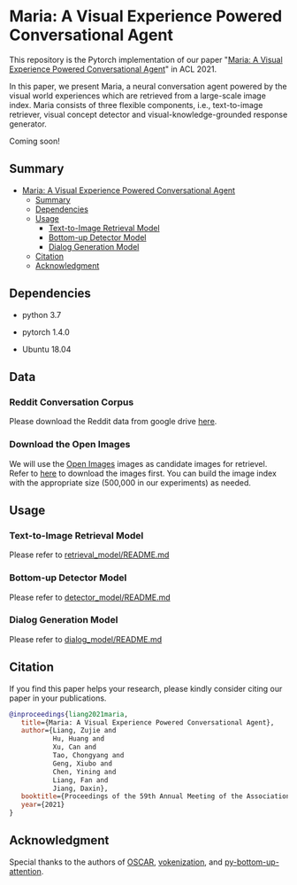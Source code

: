 # Maria: A Visual Experience Powered Conversational Agent

This repository is the Pytorch implementation of our paper "[Maria: A Visual Experience Powered Conversational Agent](https://arxiv.org/abs/2105.13073)" in ACL 2021.

In this paper, we present Maria, a neural conversation agent powered by the visual world experiences which are retrieved from a large-scale image index. Maria consists of three flexible components, i.e., text-to-image retriever, visual concept detector and visual-knowledge-grounded response generator.

Coming soon!

## Summary

- [Maria: A Visual Experience Powered Conversational Agent](#maria-a-visual-experience-powered-conversational-agent)
  - [Summary](#summary)
  - [Dependencies](#dependencies)
  - [Usage](#usage)
    - [Text-to-Image Retrieval Model](#text-to-image-retrieval-model)
    - [Bottom-up Detector Model](#bottom-up-detector-model)
    - [Dialog Generation Model](#dialog-generation-model)
  - [Citation](#citation)
  - [Acknowledgment](#acknowledgment)

## Dependencies

- python 3.7 

- pytorch 1.4.0

- Ubuntu 18.04

## Data

### Reddit Conversation Corpus
Please download the Reddit data from google drive [here](https://drive.google.com/file/d/1kyfPcbwFwLm5tlaQ4on8e5K7zd-72ZyH/view).

### Download the Open Images
We will use the [Open Images](https://storage.googleapis.com/openimages/web/index.html) images as candidate images for retrievel.
Refer to [here](https://github.com/cvdfoundation/open-images-dataset#download-images-with-bounding-boxes-annotations) to download the images first. You can build the image index with the appropriate size (500,000 in our experiments) as needed.

## Usage

### Text-to-Image Retrieval Model

Please refer to [retrieval_model/README.md](retrieval_model/README.md)

### Bottom-up Detector Model

Please refer to [detector_model/README.md](detector_model/README.md)

### Dialog Generation Model

Please refer to [dialog_model/README.md](dialog_model/README.md)

## Citation

If you find this paper helps your research, please kindly consider citing our paper in your publications.

```BibTeX
@inproceedings{liang2021maria,
   title={Maria: A Visual Experience Powered Conversational Agent},
   author={Liang, Zujie and 
           Hu, Huang and 
           Xu, Can and 
           Tao, Chongyang and 
           Geng, Xiubo and 
           Chen, Yining and 
           Liang, Fan and 
           Jiang, Daxin},
   booktitle={Proceedings of the 59th Annual Meeting of the Association for Computational Linguistics (ACL)},
   year={2021}
}
```

## Acknowledgment

Special thanks to the authors of [OSCAR][1], [vokenization][2], and [py-bottom-up-attention][3].


[1]: https://github.com/microsoft/OSCAR
[2]: https://github.com/airsplay/vokenization
[3]: https://github.com/airsplay/py-bottom-up-attention

